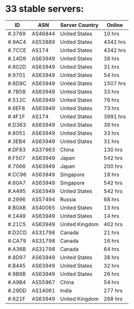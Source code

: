 # 33 stable servers:

| ID | ASN | Server Country | Online |
| ------ | ------ | ------ | ------ |
| #.3769 | AS46844 | United States | 10 hrs |
| #.9AC4 | AS53889 | United States | 4342 hrs |
| #.7CCE | AS174 | United States | 4342 hrs |
| #.14D9 | AS63949 | United States | 38 hrs |
| #.602D | AS63949 | United States | 31 hrs |
| #.9701 | AS63949 | United States | 54 hrs |
| #.6D9C | AS63949 | United States | 1507 hrs |
| #.7B5B | AS63949 | United States | 33 hrs |
| #.512C | AS63949 | United States | 76 hrs |
| #.6EF8 | AS63949 | United States | 73 hrs |
| #.4F1F | AS174 | United States | 3991 hrs |
| #.D363 | AS63949 | United States | 39 hrs |
| #.8051 | AS63949 | United States | 33 hrs |
| #.3EB4 | AS63949 | United States | 31 hrs |
| #.DF83 | AS37963 | China | 130 hrs |
| #.F507 | AS63949 | Japan | 542 hrs |
| #.7066 | AS63949 | Japan | 200 hrs |
| #.CC96 | AS63949 | Singapore | 18 hrs |
| #.60A7 | AS63949 | Singapore | 542 hrs |
| #.A495 | AS63949 | United States | 542 hrs |
| #.2996 | AS57494 | Russia | 68 hrs |
| #.B0AB | AS40065 | United States | 13 hrs |
| #.1449 | AS63949 | United States | 14 hrs |
| #.21C5 | AS63949 | United Kingdom | 402 hrs |
| #.D2CD | AS31798 | Canada | 21 hrs |
| #.CA79 | AS31798 | Canada | 16 hrs |
| #.A36B | AS31798 | Canada | 64 hrs |
| #.8D97 | AS63949 | United States | 38 hrs |
| #.B445 | AS63949 | United States | 32 hrs |
| #.9B9B | AS63949 | United States | 26 hrs |
| #.A9B4 | AS55967 | China | 54 hrs |
| #.29DD | AS14061 | India | 277 hrs |
| #.621F | AS63949 | United Kingdom | 268 hrs |

